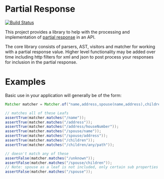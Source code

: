 Partial Response
================

[![Build Status](https://travis-ci.org/PressAssociation/partial-response.svg)](https://travis-ci.org/PressAssociation/partial-response)

This project provides a library to help with the processing and implementation of
[partial response](http://googlecode.blogspot.co.uk/2010/03/making-apis-faster-introducing-partial.html) in an API.

The core library consists of parsers, AST, visitors and matcher for working with a partial response value. Higher level
functionality may be added over time including http filters for xml and json to post process your responses for
inclusion in the partial response.

Examples
========

Basic use in your application will generally be of the form:

```java
Matcher matcher = Matcher.of("name,address,spouse(name,address),children/*");

// matches all of these Leafs
assertTrue(matcher.matches("/name"));
assertTrue(matcher.matches("/address"));
assertTrue(matcher.matches("/address/houseNumber"));
assertTrue(matcher.matches("/spouse/name"));
assertTrue(matcher.matches("/spouse/address"));
assertTrue(matcher.matches("/children"));
assertTrue(matcher.matches("/children/any/path"));

// doesn't match any of these
assertFalse(matcher.matches("/unknown"));
assertFalse(matcher.matches("/spouse/children"));
// Note: spouse as a leaf is not included, only certain sub properties are
assertFalse(matcher.matches("/spouse"));
```
